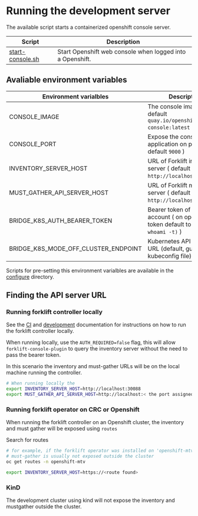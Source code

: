 # Running the development server

The available script starts a containerized openshift console server.

| Script | Description  |
| -------|--------------|
| [start-console.sh](./start-console.sh) | Start Openshift web console when logged into a Openshift. |

## Avaliable environment variables

| Environment varialbles | Description  |
| -------|--------------|
| CONSOLE_IMAGE | The console image to run ( default `quay.io/openshift/origin-console:latest` )|
| CONSOLE_PORT | Expose the console web application on port ( default `9000` )|
| INVENTORY_SERVER_HOST | URL of Forklift inventory server ( default `http://localhost:8080` )|
| MUST_GATHER_API_SERVER_HOST | URL of Forklift must gather server ( default `http://localhost:8090` )|
| BRIDGE_K8S_AUTH_BEARER_TOKEN | Bearer token of user account ( on openshift token default to `$(oc whoami -t)` )|
| BRIDGE_K8S_MODE_OFF_CLUSTER_ENDPOINT | Kubernetes API servere URL (default, guess useing kubeconfig file) |

Scripts for pre-setting this environment varialbles are available in the [configure](./configure) directory.

## Finding the API server URL

### Running forklift controller locally

See the [CI](https://github.com/kubev2v/forkliftci) and [development](https://github.com/kubev2v/forklift) documentation for
instructions on how to run the forklift controller locally.

When running locally, use the `AUTH_REQUIRED=false` flag, this will allow `forklift-console-plugin` to query
the inventory server without the need to pass the bearer token.

In this scenario the inventory and must-gather URLs will be on the local machine running the controller.

``` bash
# When running locally the 
export INVENTORY_SERVER_HOST=http://localhost:30088
export MUST_GATHER_API_SERVER_HOST=http://localhost:< the port assigned for must gather role >
```

### Running forklift operator on CRC or Openshift

When running the forklift controller on an Openshift cluster, the inventory and must gather will be exposed using `routes`

Search for routes 
``` bash
# for example, if the forklift operator was installed on 'openshift-mtv', this command will get the inventory route,
# must-gather is usually not exposed outside the cluster
oc get routes -n openshift-mtv

export INVENTORY_SERVER_HOST=https://<route found>
```

### KinD

The development cluster using kind will not expose the inventory and mustgather outside the cluster.
